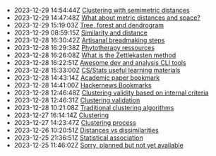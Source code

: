 * 2023-12-29 14:54:44Z [Clustering with semimetric distances](../17)
* 2023-12-29 14:47:48Z [What about metric distances and space?](../16)
* 2023-12-29 15:19:03Z [Tree, forest and dendrogram](../18)
* 2023-12-29 08:59:15Z [Similarity and distance](../3)
* 2023-12-28 16:30:42Z [Artisanal breadmaking steps](../15)
* 2023-12-28 16:29:38Z [Phytotherapy ressources](../14)
* 2023-12-28 16:26:08Z [What is the Zettlekasten method](../1)
* 2023-12-28 16:22:51Z [Awesome dev and analysis CLI tools](../13)
* 2023-12-28 15:33:00Z [CS/Stats useful learning materials](../12)
* 2023-12-28 14:43:14Z [Academic paper bookmark](../11)
* 2023-12-28 14:41:00Z [Hackernews Bookmarks](../8)
* 2023-12-28 12:46:48Z [Clustering validity based on internal criteria](../10)
* 2023-12-28 12:46:31Z [Clustering validation](../9)
* 2023-12-28 10:21:08Z [Traditional clustering algorithms](../7)
* 2023-12-27 16:14:14Z [Clustering](../5)
* 2023-12-27 14:23:47Z [Clustering process](../6)
* 2023-12-26 10:20:51Z [Distances vs dissimilarities](../4)
* 2023-12-25 21:36:51Z [Statistical association](../2)
* 2023-12-25 11:46:02Z [Sorry, planned but not yet available](../0)
